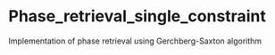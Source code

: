 # Phase_retrieval_single_constraint
Implementation of phase retrieval using Gerchberg-Saxton algorithm
